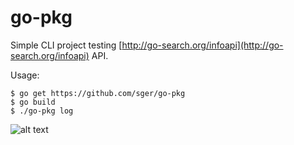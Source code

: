 # go-pkg

Simple CLI project testing [http://go-search.org/infoapi](http://go-search.org/infoapi) API.

Usage:

```
$ go get https://github.com/sger/go-pkg
$ go build
$ ./go-pkg log
```

![alt text](https://www.dropbox.com/s/ntpy2htohcauzvx/Screenshot%202016-01-18%2019.50.41.png?dl=0 "Logo Title Text 1")




